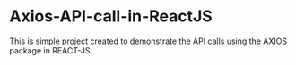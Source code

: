 # Axios-API-call-in-ReactJS
This is simple project created to demonstrate the API calls using the AXIOS package in REACT-JS
